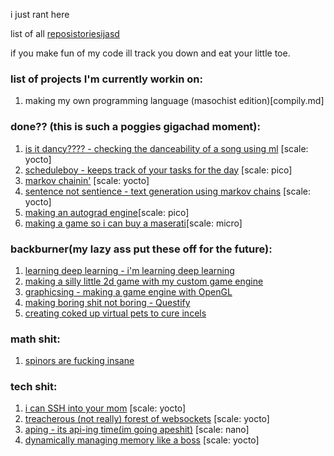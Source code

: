 i just rant here  

list of all [reposistoriesijasd](https://github.com/wheatgreaser) 

if you make fun of my code ill track you down and eat your little toe. 


### list of projects I'm currently workin on:
1. making my own programming language (masochist edition)[compily.md]


### done?? (this is such a poggies gigachad moment):
1. [is it dancy???? - checking the danceability of a song using ml](dancychecky.md) [scale: yocto]
2. [scheduleboy - keeps track of your tasks for the day](scheduleboy.md) [scale: pico]
3. [markov chainin'](markoving.md) [scale: yocto]
4. [sentence not sentience - text generation using markov chains](sentencing.md) [scale: yocto]
5. [making an autograd engine](neuralnetfromscratch.md)[scale: pico]
6. [making a game so i can buy a maserati](spirits.md)[scale: micro]

### backburner(my lazy ass put these off for the future): 
1. [learning deep learning - i'm learning deep learning](learningdeeplearningthechronicle.md)
2. [making a silly little 2d game with my custom game engine](silly2dgame.md)
3. [graphicsing - making a game engine with OpenGL](opengling.md) 
4. [making boring shit not boring - Questify](questify.md)
5. [creating coked up virtual pets to cure incels](virtualpets.md)

### math shit:
1. [spinors are fucking insane](spinors.md)

### tech shit:
1. [i can SSH into your mom](ssh.md) [scale: yocto]
2. [treacherous (not really) forest of websockets](websockets.md) [scale: yocto]
3. [aping - its api-ing time(im going apeshit)](apiing.md) [scale: nano] 
4. [dynamically managing memory like a boss](memorymanagement.md) [scale: yocto]

